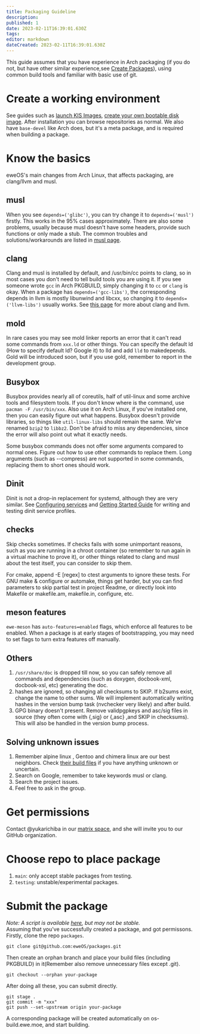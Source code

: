 ```yaml
---
title: Packaging Guideline
description: 
published: 1
date: 2023-02-11T16:39:01.630Z
tags: 
editor: markdown
dateCreated: 2023-02-11T16:39:01.630Z
---
```


This guide assumes that you have experience in Arch packaging (if you do not, but have other similar experience,see [Create Packages](/dev/guide/packaging/create)), using common build tools and familiar with basic use of git.

# Create a working environment
See guides such as [launch KIS Images](/dev/guide/launch-kis), [create your own bootable disk image](/dev/guide/build-efi-disk-img). After installation you can browse repositories as normal. We also have `base-devel` like Arch does, but it's a meta package, and is required when building a package.

# Know the basics
eweOS's main changes from Arch Linux, that affects packaging, are clang/llvm and musl.      

## musl
When you see `depends=('glibc')`, you can try change it to `depends=('musl')` firstly. This works in the 95% cases approximately. There are also some problems, usually because musl doesn't have some headers, provide such functions or only made a stub. The common troubles and solutions/workarounds are listed in [musl page](https://os-wiki.ewe.moe/musl).

## clang
Clang and musl is installed by default, and /usr/bin/cc points to clang, so in most cases you don't need to tell build tools you are using it. If you see someone wrote `gcc` in Arch PKGBUILD, simply changing it to `cc` or `clang` is okay. When a package has `depends=('gcc-libs')`, the corresponding depends in llvm is mostly libunwind and libcxx, so changing it to `depends=('llvm-libs')` usually works. See [this page](https://os-wiki.ewe.moe/llvm) for more about clang and llvm.

## mold
In rare cases you may see mold linker reports an error that it can't read some commands from `xxx.ld` or other things. You can specify the default ld (How to specify default ld? Google it) to lld and add `lld` to makedepends. Gold will be introduced soon, but if you use gold, remember to report in the development group.

## Busybox
Busybox provides nearly all of coreutils, half of util-linux and some archive tools and filesystem tools. If you don't know where is the command, use `pacman -F /usr/bin/xxx`. Also use it on Arch Linux, if you've installed one, then you can easily figure out what happens. Busybox doesn't provide libraries, so things like `util-linux-libs` should remain the same. We've renamed `bzip2` to `libbz2`. Don't be afraid to miss any dependencies, since the error will also point out what it exactly needs.

Some busybox commands does not offer some arguments compared to normal ones. Figure out how to use other commands to replace them. Long arguments (such as --compress) are not supported in some commands, replacing them to short ones should work.

## Dinit
Dinit is not a drop-in replacement for systemd, although they are very similar. See [Configuring services](https://github.com/davmac314/dinit#configuring-services) and [Getting Started Guide](https://github.com/davmac314/dinit/blob/master/doc/getting_started.md) for writing and testing dinit service profiles.

## checks
Skip checks sometimes. If checks fails with some unimportant reasons, such as you are running in a chroot container (so remember to run again in a virtual machine to prove it), or other things related to clang and musl about the test itself, you can consider to skip them.

For cmake, append -E [regex] to ctest arguments to ignore these tests. For GNU make & configure or automake, things get harder, but you can find parameters to skip partial test in project Readme, or directly look into Makefile or makefile.am, makefile.in, configure, etc. 

## meson features

`ewe-meson` has `auto-features=enabled` flags, which enforce all features to be enabled. When a package is at early stages of bootstrapping, you may need to set flags to turn extra features off manually.

## Others
1. `/usr/share/doc` is dropped till now, so you can safely remove all commands and dependencies (such as doxygen, docbook-xml, docbook-xsl, etc) generating the doc.
2. hashes are ignored, so changing all checksums to SKIP. If b2sums exist, change the name to other sums. We will implement automatically writing hashes in the version bump task (nvchecker very likely) and after build.
3. GPG binary doesn't present. Remove validpgpkeys and asc/sig files in source (they often come with {,sig} or {,asc} ,and SKIP in checksums). This will also be handled in the version bump process.

## Solving unknown issues
1. Remember alpine linux , Gentoo and chimera linux are our best neighbors. Check [their build files](https://os-wiki.ewe.moe/Other%20similar%20distros%20and%20projects.md) if you have anything unknown or uncertain.
2. Search on Google, remember to take keywords musl or clang.
3. Search the project issues.
4. Feel free to ask in the group.

# Get permissions
Contact @yukarichiba in our [matrix space](https://matrix.to/#/#os:ewe.moe), and she will invite you to our GitHub organization.

# Choose repo to place package

1. `main`: only accept stable packages from testing.
2. `testing`: unstable/experimental packages.

# Submit the package
_Note: A script is available [here](https://github.com/eweOS/useful-scripts/blob/main/pkg-submit/pkg-submit.sh), but may not be stable._         
Assuming that you've successfully created a package, and got permissons.        
Firstly, clone the repo `packages`.
```
git clone git@github.com:eweOS/packages.git
```
Then create an orphan branch and place your build files (including PKGBUILD) in it(Remember also remove unnecessary files except .git).
```
git checkout --orphan your-package
```
After doing all these, you can submit directly.
```
git stage .
git commit -m "xxx"
git push --set-upstream origin your-package
```
A corresponding package will be created automatically on os-build.ewe.moe, and start building.